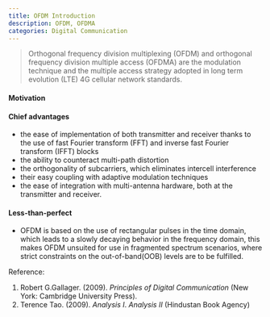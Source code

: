 ```yaml
---
title: OFDM Introduction
description: OFDM, OFDMA
categories: Digital Communication
---
```


> Orthogonal frequency division multiplexing (OFDM) and orthogonal frequency division multiple access (OFDMA) are the modulation technique and the multiple access strategy adopted in long term evolution (LTE) 4G cellular network standards.

#### **Motivation**
#### **Chief advantages**
* the ease of implementation of both transmitter and receiver thanks to the use of fast Fourier transform (FFT) and inverse fast Fourier transform (IFFT) blocks
* the ability to counteract multi-path distortion
* the orthogonality of subcarriers, which eliminates intercell interference
* their easy coupling with adaptive modulation techniques
* the ease of integration with multi-antenna hardware, both at the transmitter and receiver.   

#### **Less-than-perfect**
* OFDM is based on the use of rectangular pulses in the time domain, which leads to a slowly decaying behavior in the frequency domain, this makes OFDM unsuited for use in fragmented spectrum scenarios, where strict constraints on the out-of-band(OOB) levels are to be fulfilled.  

Reference:

1. Robert G.Gallager. (2009). *Principles of Digital Communication* (New York: Cambridge University Press).
2. Terence Tao. (2009). *Analysis I*. *Analysis II* (Hindustan Book Agency)
